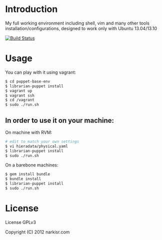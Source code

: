 # Introduction

My full working environment including shell, vim and many other tools installation/configurations, designed to work only with Ubuntu 13.04/13.10

[![Build Status](https://travis-ci.org/narkisr/puppet-base-env.png)](https://travis-ci.org/narkisr/puppet-base-env)

# Usage

You can play with it using vagrant:

```bash
$ cd puppet-base-env
$ librarian-puppet install 
$ vagrant up
$ vagrant ssh
$ cd /vagrant
$ sudo ./run.sh
```

## In order to use it on your machine: 

On machine with RVM:

```bash
# edit to match your own settings
$ vi hieradata/physical.yaml
$ librarian-puppet install
$ sudo ./run.sh
```

On a barebone machines:
```bash
$ gem install bundle
$ bundle install 
$ librarian-puppet install
$ sudo ./run.sh
```

# License

License GPLv3

Copyright (C) 2012 narkisr.com
